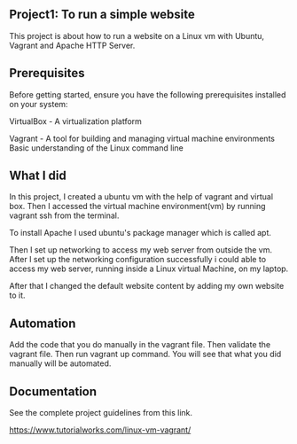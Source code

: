 
## Project1: To run a simple website
This project is about how to run a website on a Linux vm with Ubuntu, Vagrant and Apache HTTP Server.

## Prerequisites
Before getting started, ensure you have the following prerequisites installed on your system:

VirtualBox - A virtualization platform

Vagrant - A tool for building and managing virtual machine environments
Basic understanding of the Linux command line
## What I did
In this project, I created a ubuntu vm with the help of vagrant and virtual box. Then I accessed the virtual machine environment(vm) by running vagrant ssh from the terminal. 

To install Apache I used ubuntu's package manager which is called apt.

Then I set up networking to access my web server from outside the vm. 
After I set up the networking configuration successfully i could able to access my web server, running inside a Linux virtual Machine, on my laptop.

After that I changed the default website content by adding my own website to it.

## Automation
Add the code that you do manually in the vagrant file. Then validate the vagrant file. Then run vagrant up command. You will see that what you did manually will be automated.
## Documentation

See the complete project guidelines from this link.

https://www.tutorialworks.com/linux-vm-vagrant/

